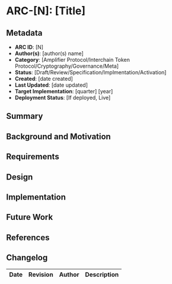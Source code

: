 # ARC-[N]: [Title]

## Metadata

- **ARC ID**: [N]
- **Author(s)**: [author(s) name]
- **Category**: [Amplifier Protocol/Interchain Token Protocol/Cryptography/Governance/Meta]
- **Status**: [Draft/Review/Specification/Implmentation/Activation]
- **Created**: [date created]
- **Last Updated**: [date updated]
- **Target Implementation**: [quarter] [year]
- **Deployment Status**: [If deployed, Live]

## Summary

## Background and Motivation

## Requirements

## Design

## Implementation

## Future Work

## References

## Changelog

| Date | Revision | Author | Description |
|------|-----------|---------|-------------|
